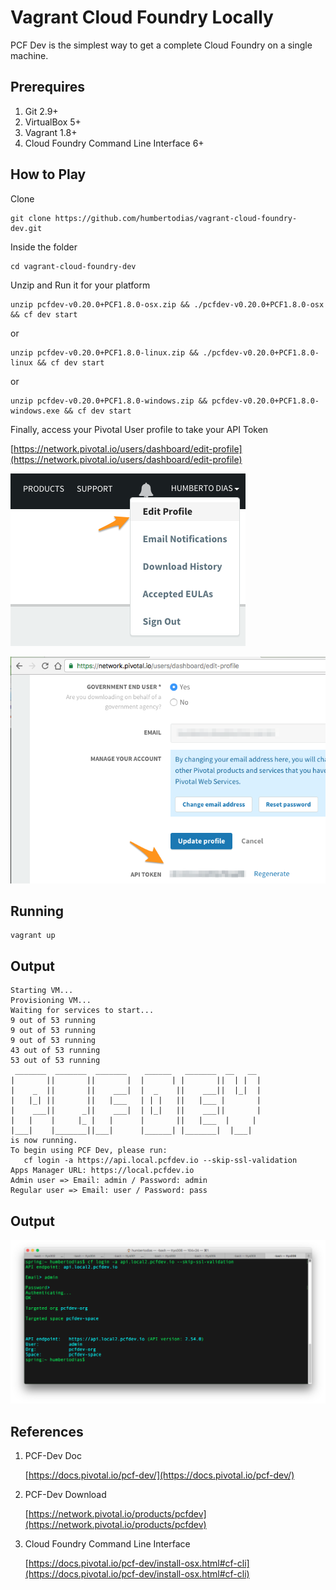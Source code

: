 # Vagrant Cloud Foundry Locally

PCF Dev is the simplest way to get a complete Cloud Foundry on a single machine.


## Prerequires

1. Git 2.9+
2. VirtualBox 5+
3. Vagrant 1.8+
4. Cloud Foundry Command Line Interface 6+

## How to Play

Clone

```
git clone https://github.com/humbertodias/vagrant-cloud-foundry-dev.git
```

Inside the folder

```
cd vagrant-cloud-foundry-dev
```

Unzip and Run it for your platform

```
unzip pcfdev-v0.20.0+PCF1.8.0-osx.zip && ./pcfdev-v0.20.0+PCF1.8.0-osx && cf dev start
```

or

```
unzip pcfdev-v0.20.0+PCF1.8.0-linux.zip && ./pcfdev-v0.20.0+PCF1.8.0-linux && cf dev start
```

or

```
unzip pcfdev-v0.20.0+PCF1.8.0-windows.zip && pcfdev-v0.20.0+PCF1.8.0-windows.exe && cf dev start
```

Finally, access your Pivotal User profile to take your API Token

[https://network.pivotal.io/users/dashboard/edit-profile](https://network.pivotal.io/users/dashboard/edit-profile)

![Pivotal User Profile](doc/pcf-user-profile.png)

![Pivotal User Profile](doc/pcf-api-token.png)



## Running

```
vagrant up
```

## Output
```
Starting VM...
Provisioning VM...
Waiting for services to start...
9 out of 53 running
9 out of 53 running
9 out of 53 running
43 out of 53 running
53 out of 53 running
 _______  _______  _______    ______   _______  __   __
|       ||       ||       |  |      | |       ||  | |  |
|    _  ||       ||    ___|  |  _    ||    ___||  |_|  |
|   |_| ||       ||   |___   | | |   ||   |___ |       |
|    ___||      _||    ___|  | |_|   ||    ___||       |
|   |    |     |_ |   |      |       ||   |___  |     |
|___|    |_______||___|      |______| |_______|  |___|
is now running.
To begin using PCF Dev, please run:
   cf login -a https://api.local.pcfdev.io --skip-ssl-validation
Apps Manager URL: https://local.pcfdev.io
Admin user => Email: admin / Password: admin
Regular user => Email: user / Password: pass
```

## Output

![Preview](doc/cf-login.png)

## References

1. PCF-Dev Doc
	
	[https://docs.pivotal.io/pcf-dev/](https://docs.pivotal.io/pcf-dev/)

2. PCF-Dev Download

	[https://network.pivotal.io/products/pcfdev](https://network.pivotal.io/products/pcfdev)
	
3. Cloud Foundry Command Line Interface

	[https://docs.pivotal.io/pcf-dev/install-osx.html#cf-cli](https://docs.pivotal.io/pcf-dev/install-osx.html#cf-cli)